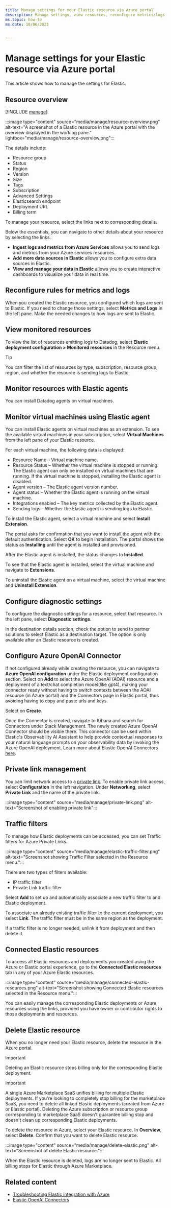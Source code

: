 ```yaml
---
title: Manage settings for your Elastic resource via Azure portal
description: Manage settings, view resources, reconfigure metrics/logs, and more for your Elastic resource via Azure portal.
ms.topic: how-to
ms.date: 10/06/2023


---
```


# Manage settings for your Elastic resource via Azure portal

This article shows how to manage the settings for Elastic.

## Resource overview

[!INCLUDE [manage](../includes/manage.md)]

:::image type="content" source="media/manage/resource-overview.png" alt-text="A screenshot of a Elastic resource in the Azure portal with the overview displayed in the working pane." lightbox="media/manage/resource-overview.png":::

The details include:

- Resource group
- Status
- Region
- Version
- Size
- Tags
- Subscription
- Advanced Settings
- Elasticsearch endpoint
- Deployment URL
- Billing term

To manage your resource, select the links next to corresponding details.

Below the essentials, you can navigate to other details about your resource by selecting the links.

- **Ingest logs and metrics from Azure Services** allows you to send logs and metrics from your Azure services resources.
- **Add more data sources in Elastic** allows you to configure extra data sources in Elastic.
- **View and manage your data in Elastic** allows you to create interactive dashboards to visualize your data in real time. 

## Reconfigure rules for metrics and logs

When you created the Elastic resource, you configured which logs are sent to Elastic. If you need to change those settings, select **Metrics and Logs** in the left pane. Make the needed changes to how logs are sent to Elastic.

## View monitored resources

To view the list of resources emitting logs to Datadog, select **Elastic deployment configuration > Monitored resources** in the Resource menu.

> [!TIP]
> You can filter the list of resources by type, subscription, resource group, region, and whether the resource is sending logs to Elastic. 

## Monitor resources with Elastic agents

You can install Datadog agents on virtual machines. 

## Monitor virtual machines using Elastic agent

You can install Elastic agents on virtual machines as an extension. To see the available virtual machines in your subscription, select **Virtual Machines** from the left pane of your Elastic resource.

For each virtual machine, the following data is displayed:

- Resource Name – Virtual machine name.
- Resource Status – Whether the virtual machine is stopped or running. The Elastic agent can only be installed on virtual machines that are running. If the virtual machine is stopped, installing the Elastic agent is disabled.
- Agent version – The Elastic agent version number.
- Agent status – Whether the Elastic agent is running on the virtual machine.
- Integrations enabled – The key metrics collected by the Elastic agent.
- Sending logs – Whether the Elastic agent is sending logs to Elastic.

To install the Elastic agent, select a virtual machine and select **Install Extension**.

The portal asks for confirmation that you want to install the agent with the default authentication. Select **OK** to begin installation. The portal shows the status as **Installing** until the agent is installed and provisioned.

After the Elastic agent is installed, the status changes to **Installed**.

To see that the Elastic agent is installed, select the virtual machine and navigate to **Extensions**.

To uninstall the Elastic agent on a virtual machine, select the virtual machine and **Uninstall Extension**.

## Configure diagnostic settings

To configure the diagnostic settings for a resource, select that resource. In the left pane, select **Diagnostic settings**.

In the destination details section, check the option to send to partner solutions to select Elastic as a destination target. The option is only available after an Elastic resource is created.

## Configure Azure OpenAI Connector

If not configured already while creating the resource, you can navigate to **Azure OpenAI configuration** under the Elastic deployment configuration section. Select on **Add** to select the Azure OpenAI (AOAI) resource and a deployment of a text/chat completion model(like gpt4), making your connector ready without having to switch contexts between the AOAI resource (in Azure portal) and the Connectors page in Elastic portal, thus avoiding having to copy and paste urls and keys.

Select on **Create**.

Once the Connector is created, navigate to Kibana and search for Connectors under Stack Management. The newly created Azure OpenAI Connector should be visible there. This connector can be used within Elastic's Observability AI Assistant to help provide contextual responses to your natural language prompts on your observability data by invoking the Azure OpenAI deployment. Learn more about Elastic OpenAI Connectors [here](https://www.elastic.co/guide/en/kibana/current/openai-action-type.html).

## Private link management

You can limit network access to a [private link](../../private-link/private-link-overview.md). To enable private link access, select **Configuration** in the left navigation. Under **Networking**, select **Private Link** and the name of the private link.

:::image type="content" source="media/manage/private-link.png" alt-text="Screenshot of enabling private link":::

## Traffic filters

To manage how Elastic deployments can be accessed, you can set Traffic filters for Azure Private Links.

:::image type="content" source="media/manage/elastic-traffic-filter.png" alt-text="Screenshot showing Traffic Filter selected in the Resource menu.":::

There are two types of filters available:

- IP traffic filter
- Private Link traffic filter

Select **Add** to set up and automatically associate a new traffic filter to and Elastic deployment.

To associate an already existing traffic filter to the current deployment, you select **Link**. The traffic filter must be in the same region as the deployment.

If a traffic filter is no longer needed, unlink it from deployment and then delete it.

## Connected Elastic resources

To access all Elastic resources and deployments you created using the Azure or Elastic portal experience, go to the **Connected Elastic resources** tab in any of your Azure Elastic resources.

:::image type="content" source="media/manage/connected-elastic-resources.png" alt-text="Screenshot showing Connected Elastic resources selected in the Resource menu.":::

You can easily manage the corresponding Elastic deployments or Azure resources using the links, provided you have owner or contributor rights to those deployments and resources.

## Delete Elastic resource

When you no longer need your Elastic resource, delete the resource in the Azure portal.

> [!IMPORTANT]
> Deleting an Elastic resource stops billing only for the corresponding Elastic deployment.

> [!IMPORTANT]
> A single Azure Marketplace SaaS unifies billing for multiple Elastic deployments. If you're looking to completely stop billing for the marketplace SaaS, you need to delete all linked Elastic deployments (created from Azure or Elastic portal). Deleting the Azure subscription or resource group corresponding to marketplace SaaS doesn't guarantee billing stop and doesn't clean up corresponding Elastic deployments.

To delete the resource in Azure, select your Elastic resource. In **Overview**, select **Delete**. Confirm that you want to delete Elastic resource.

:::image type="content" source="media/manage/delete-elastic.png" alt-text="Screenshot of delete Elastic resource.":::

When the Elastic resource is deleted, logs are no longer sent to Elastic. All billing stops for Elastic through Azure Marketplace.

## Related content

- [Troubleshooting Elastic integration with Azure](troubleshoot.md)
- [Elastic OpenAI Connectors](https://www.elastic.co/guide/en/kibana/current/openai-action-type.html)

